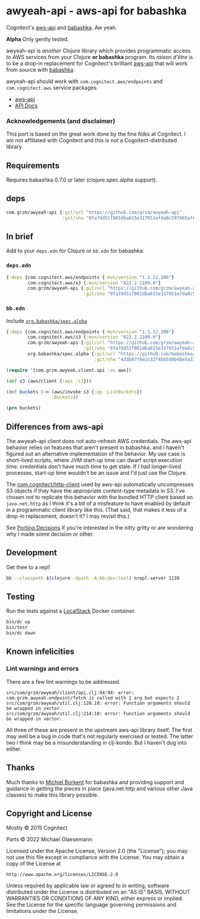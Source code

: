 # awyeah-api - aws-api for babashka

Cognitect's [aws-api][] and [babashka][]. Aw yeah.

**Alpha** Only gently tested.

awyeah-api is _another_ Clojure library which provides programmatic
access to AWS services from your Clojure **or babashka** program. Its
_raison d'être_ is to be a drop-in replacement for Cognitect's
brilliant [aws-api][] that will work from source with [babashka][].

awyeah-api should work with `com.cognitect.aws/endpoints` and
`com.cognitect.aws` service packages.

* [aws-api][]
* [API Docs](https://cognitect-labs.github.io/aws-api/)

[aws-api]: https://github.com/cognitect-labs/aws-api
[babashka]: https://babashka.org

### Acknowledgements (and disclaimer)

This port is based on the great work done by the fine folks at
Cognitect. I am not affiliated with Cognitect and this is not a
Cognitect-distributed library.

## Requirements

Requires babashka 0.7.0 or later (clojure.spec.alpha support).

## deps
``` clojure
com.grzm/awyeah-api {:git/url "https://github.com/grzm/awyeah-api"
                     :git/sha "0fa7dd51f801dba615e317651efda8c597465af6"}
```

## In brief

Add to your `deps.edn` for Clojure or `bb.edn` for babashka:

### `deps.edn`
```clojure
{:deps {com.cognitect.aws/endpoints {:mvn/version "1.1.12.206"}
        com.cognitect.aws/s3 {:mvn/version "822.2.1109.0"}
        com.grzm/awyeah-api {:git/url "https://github.com/grzm/awyeah-api"
                             :git/sha "0fa7dd51f801dba615e317651efda8c597465af6"}}}
```

### `bb.edn`
Include [`org.babashka/spec.alpha`](https://github.com/babashka/spec.alpha)
``` clojure
{:deps {com.cognitect.aws/endpoints {:mvn/version "1.1.12.206"}
        com.cognitect.aws/s3 {:mvn/version "822.2.1109.0"}
        com.grzm/awyeah-api {:git/url "https://github.com/grzm/awyeah-api"
                             :git/sha "0fa7dd51f801dba615e317651efda8c597465af6"}
        org.babashka/spec.alpha {:git/url "https://github.com/babashka/spec.alpha"
                                 :git/sha "433b0778e2c32f4bb5d0b48e5a33520bee28b906"}}}
```

```clojure
(require '[com.grzm.awyeah.client.api :as aws])

(def s3 (aws/client {:api :s3}))

(def buckets (-> (aws/invoke s3 {:op :ListBuckets})
                 :Buckets))

(prn buckets)
```

## Differences from aws-api

The awyeah-api client does not auto-refresh AWS credentials. The
aws-api behavior relies on features that aren't present in babashka,
and I haven't figured out an alternative implementation of the
behavior. My use case is short-lived scripts, where JVM start-up time
can dwarf script execution time: credentials don't have much time to
get stale. If I had longer-lived processes, start-up time wouldn't be
an issue and I'd just use the Clojure.

The [com.cognitect/http-client][] used by aws-api automatically
uncompresses S3 objects if they have the appropriate content-type
metadata in S3. I've chosen _not_ to replicate this behavior with the
bundled HTTP client based on `java.net.http` as I think it's a bit of
a misfeature to have enabled by default in a programmatic client
library like this. (That said, that makes it less of a drop-in
replacement, doesn't it? I may revisit this.)

[com.cognitect/http-client]: https://search.maven.org/artifact/com.cognitect/http-client

See [Porting Decisions](docs/porting-decisions.markdown) if you're
interested in the nitty gritty or are wondering why I made some
decision or other.

## Development

Get thee to a repl!

```sh
bb --classpath $(clojure -Spath -A:bb:dev:test) nrepl-server 1138
```

## Testing

Run the tests against a [LocalStack](https://localstack.cloud) Docker
container.

```sh
bin/dc up
bin/test
bin/dc down
```

## Known infelicities

### Lint warnings and errors

There are a few lint warnings to be addressed.
```
src/com/grzm/awyeah/client/api.clj:94:94: error: com.grzm.awyeah.endpoint/fetch is called with 1 arg but expects 2
src/com/grzm/awyeah/util.clj:126:10: error: Function arguments should be wrapped in vector.
src/com/grzm/awyeah/util.clj:214:10: error: Function arguments should be wrapped in vector.
```
All three of these are present in the upstream aws-api library itself. The first may well be a bug in code that's not regularly exercised or tested. The latter two I think may be a misunderstanding in clj-kondo. But I haven't dug into either.

## Thanks

Much thanks to [Michiel Borkent](https://michielborkent.nl) for
babashka and providing support and guidance in getting the pieces in
place (java.net.http and various other Java classes) to make this library possible.

## Copyright and License

Mostly © 2015 Cognitect

Parts © 2022 Michael Glaesemann

Licensed under the Apache License, Version 2.0 (the "License");
you may not use this file except in compliance with the License.
You may obtain a copy of the License at

    http://www.apache.org/licenses/LICENSE-2.0

Unless required by applicable law or agreed to in writing, software
distributed under the License is distributed on an "AS IS" BASIS,
WITHOUT WARRANTIES OR CONDITIONS OF ANY KIND, either express or implied.
See the License for the specific language governing permissions and
limitations under the License.
